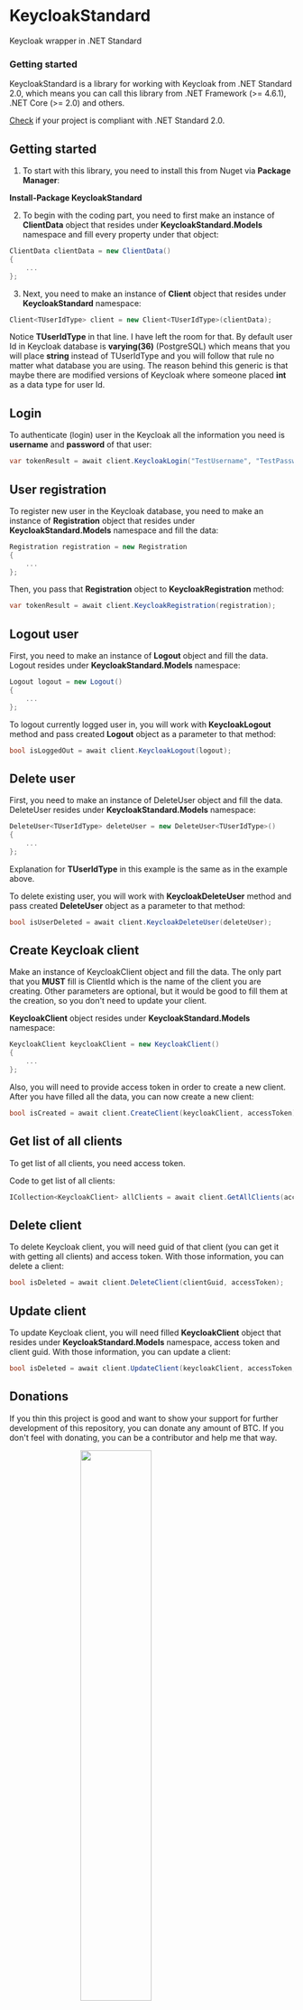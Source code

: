 # KeycloakStandard
Keycloak wrapper in .NET Standard

### Getting started
KeycloakStandard is a library for working with Keycloak from .NET Standard 2.0, which means
you can call this library from .NET Framework (>= 4.6.1), .NET Core (>= 2.0) and others.

[Check](https://docs.microsoft.com/en-us/dotnet/standard/net-standard#net-implementation-support) if your project is compliant with .NET Standard 2.0.
## Getting started

1) To start with this library, you need to install this from Nuget via **Package Manager**:

**Install-Package KeycloakStandard**

2) To begin with the coding part, you need to first make an instance of **ClientData** object that resides under
    **KeycloakStandard.Models** namespace and fill every property under that object:

```csharp
ClientData clientData = new ClientData()
{
    ...
};
```

3) Next, you need to make an instance of **Client** object that resides under **KeycloakStandard** namespace:

```csharp
Client<TUserIdType> client = new Client<TUserIdType>(clientData);
```

Notice **TUserIdType** in that line. I have left the room for that. By default user Id in Keycloak database is **varying(36)**
(PostgreSQL) which means that you will place **string** instead of TUserIdType and you will follow that rule no matter what database you are using. 
The reason behind this generic is that maybe there are modified versions of Keycloak where someone placed **int** as a data type for user Id.

## Login

To authenticate (login) user in the Keycloak all the information you need is **username** and **password** of that user:

```csharp
var tokenResult = await client.KeycloakLogin("TestUsername", "TestPassword");
```

## User registration

To register new user in the Keycloak database, you need to make an instance of **Registration** object that resides under 
**KeycloakStandard.Models** namespace and fill the data:

```csharp
Registration registration = new Registration
{
    ...
};
```

Then, you pass that **Registration** object to **KeycloakRegistration** method:

```csharp
var tokenResult = await client.KeycloakRegistration(registration);
```

## Logout user

First, you need to make an instance of **Logout** object and fill the data. Logout resides under **KeycloakStandard.Models** namespace:

```csharp
Logout logout = new Logout()
{
    ...
};
```

To logout currently logged user in, you will work with **KeycloakLogout** method and pass created **Logout** object as
a parameter to that method:

```csharp
bool isLoggedOut = await client.KeycloakLogout(logout);
```

## Delete user

First, you need to make an instance of DeleteUser object and fill the data. DeleteUser resides under **KeycloakStandard.Models** namespace:

```csharp
DeleteUser<TUserIdType> deleteUser = new DeleteUser<TUserIdType>()
{
    ...
};
```

Explanation for **TUserIdType** in this example is the same as in the example above.

To delete existing user, you will work with **KeycloakDeleteUser** method and pass created **DeleteUser** object as
a parameter to that method:

```csharp
bool isUserDeleted = await client.KeycloakDeleteUser(deleteUser);
```

## Create Keycloak client

Make an instance of KeycloakClient object and fill the data. The only part that you **MUST** fill is ClientId which is the name of the client you are creating. Other parameters are optional, but it would be good to fill them at the creation, so you don't need to update your client.

**KeycloakClient** object resides under **KeycloakStandard.Models** namespace:

```csharp
KeycloakClient keycloakClient = new KeycloakClient()
{
    ...
};
```

Also, you will need to provide access token in order to create a new client.
After you have filled all the data, you can now create a new client:

```csharp
bool isCreated = await client.CreateClient(keycloakClient, accessToken);
```

## Get list of all clients

To get list of all clients, you need access token.

Code to get list of all clients:

```csharp
ICollection<KeycloakClient> allClients = await client.GetAllClients(accessToken);
```

## Delete client

To delete Keycloak client, you will need guid of that client (you can get it with getting all clients) and access token.
With those information, you can delete a client:

```csharp
bool isDeleted = await client.DeleteClient(clientGuid, accessToken);
```

## Update client

To update Keycloak client, you will need filled **KeycloakClient** object that resides under **KeycloakStandard.Models** namespace, access token and client guid.
With those information, you can update a client:

```csharp
bool isDeleted = await client.UpdateClient(keycloakClient, accessToken, clientGuid);
```

## Donations 

If you thin this project is good and want to show your support for further development of this repository, you can donate any amount of BTC. If you don't feel with donating, you can be a contributor and help me that way.

<div style="widith: 100%">
   <img src="https://blockchain.info/qr?data=322SRqTS3EeKGaVFuo6xsw8e5Xji4QcJR6&size=200" alt="" style="display: block; margin-left: auto; margin-right: auto; width: 50%"/>
   <br/>
    <a href="https://blockchain.info/address/322SRqTS3EeKGaVFuo6xsw8e5Xji4QcJR6">
    Click to see my BTC address
</div>
